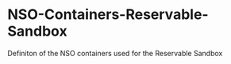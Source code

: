 # NSO-Containers-Reservable-Sandbox
Definiton of the NSO containers used for the Reservable Sandbox
